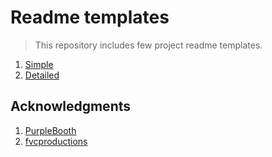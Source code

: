 # Readme templates
> This repository includes few project readme templates. 

1. [Simple](https://github.com/p-s-vishnu/project-template/blob/master/basic.md)
2. [Detailed](https://github.com/p-s-vishnu/project-template/blob/master/complex.md)


## Acknowledgments 

1. [PurpleBooth](https://gist.github.com/PurpleBooth/109311bb0361f32d87a2) 
2. [fvcproductions](https://gist.github.com/fvcproductions/1bfc2d4aecb01a834b46)
